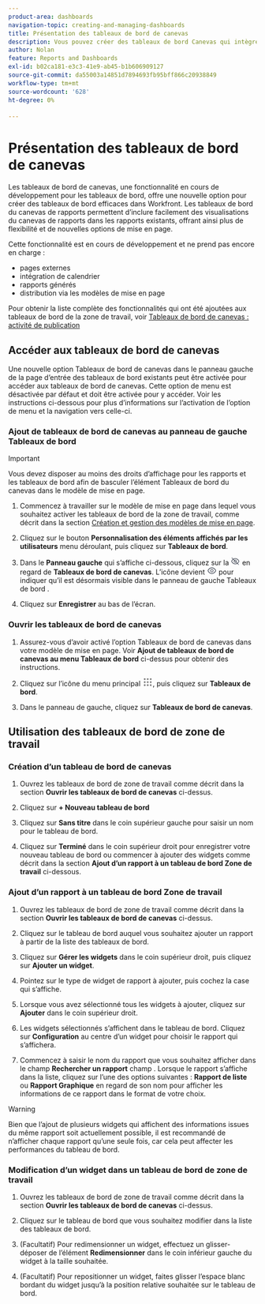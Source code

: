 ```yaml
---
product-area: dashboards
navigation-topic: creating-and-managing-dashboards
title: Présentation des tableaux de bord de canevas
description: Vous pouvez créer des tableaux de bord Canevas qui intègrent des visualisations Canevas de rapports aux rapports traditionnels et offrent de nouvelles options de mise en page.
author: Nolan
feature: Reports and Dashboards
exl-id: b02ca181-e3c3-41e9-ab45-b1b606909127
source-git-commit: da55003a14851d7894693fb95bff866c20938849
workflow-type: tm+mt
source-wordcount: '628'
ht-degree: 0%

---
```


# Présentation des tableaux de bord de canevas

Les tableaux de bord de canevas, une fonctionnalité en cours de développement pour les tableaux de bord, offre une nouvelle option pour créer des tableaux de bord efficaces dans Workfront. Les tableaux de bord du canevas de rapports permettent d’inclure facilement des visualisations du canevas de rapports dans les rapports existants, offrant ainsi plus de flexibilité et de nouvelles options de mise en page.

Cette fonctionnalité est en cours de développement et ne prend pas encore en charge :
* pages externes
* intégration de calendrier
* rapports générés
* distribution via les modèles de mise en page

Pour obtenir la liste complète des fonctionnalités qui ont été ajoutées aux tableaux de bord de la zone de travail, voir [Tableaux de bord de canevas : activité de publication](/help/quicksilver/product-announcements/betas/canvas-dashboards-beta/canvas-dashboards-release-activity.md)

## Accéder aux tableaux de bord de canevas

Une nouvelle option Tableaux de bord de canevas dans le panneau gauche de la page d’entrée des tableaux de bord existants peut être activée pour accéder aux tableaux de bord de canevas. Cette option de menu est désactivée par défaut et doit être activée pour y accéder. Voir les instructions ci-dessous pour plus d’informations sur l’activation de l’option de menu et la navigation vers celle-ci.

### Ajout de tableaux de bord de canevas au panneau de gauche Tableaux de bord

>[!IMPORTANT]
>
>Vous devez disposer au moins des droits d’affichage pour les rapports et les tableaux de bord afin de basculer l’élément Tableaux de bord du canevas dans le modèle de mise en page.

1. Commencez à travailler sur le modèle de mise en page dans lequel vous souhaitez activer les tableaux de bord de la zone de travail, comme décrit dans la section [Création et gestion des modèles de mise en page](../../../administration-and-setup/customize-workfront/use-layout-templates/create-and-manage-layout-templates.md).

1. Cliquez sur le bouton **Personnalisation des éléments affichés par les utilisateurs** menu déroulant, puis cliquez sur **Tableaux de bord**.

1. Dans le **Panneau gauche** qui s’affiche ci-dessous, cliquez sur la ![](assets/delete-secondary-nav-item.png) en regard de **Tableaux de bord de canevas**. L’icône devient ![](assets/add-secondary-nav-item.png) pour indiquer qu’il est désormais visible dans le panneau de gauche Tableaux de bord .

1. Cliquez sur **Enregistrer** au bas de l’écran.

### Ouvrir les tableaux de bord de canevas

1. Assurez-vous d’avoir activé l’option Tableaux de bord de canevas dans votre modèle de mise en page. Voir **Ajout de tableaux de bord de canevas au menu Tableaux de bord** ci-dessus pour obtenir des instructions.

1. Cliquez sur l’icône du menu principal ![](assets/main-menu-icon.png), puis cliquez sur **Tableaux de bord**.

1. Dans le panneau de gauche, cliquez sur **Tableaux de bord de canevas**.

## Utilisation des tableaux de bord de zone de travail

### Création d’un tableau de bord de canevas

1. Ouvrez les tableaux de bord de zone de travail comme décrit dans la section **Ouvrir les tableaux de bord de canevas** ci-dessus.

1. Cliquez sur **+ Nouveau tableau de bord**

1. Cliquez sur **Sans titre** dans le coin supérieur gauche pour saisir un nom pour le tableau de bord.

1. Cliquez sur **Terminé** dans le coin supérieur droit pour enregistrer votre nouveau tableau de bord ou commencer à ajouter des widgets comme décrit dans la section **Ajout d’un rapport à un tableau de bord Zone de travail** ci-dessous.

### Ajout d’un rapport à un tableau de bord Zone de travail

1. Ouvrez les tableaux de bord de zone de travail comme décrit dans la section **Ouvrir les tableaux de bord de canevas** ci-dessus.

1. Cliquez sur le tableau de bord auquel vous souhaitez ajouter un rapport à partir de la liste des tableaux de bord.

1. Cliquez sur **Gérer les widgets** dans le coin supérieur droit, puis cliquez sur **Ajouter un widget**.

1. Pointez sur le type de widget de rapport à ajouter, puis cochez la case qui s’affiche.

1. Lorsque vous avez sélectionné tous les widgets à ajouter, cliquez sur **Ajouter** dans le coin supérieur droit.

1. Les widgets sélectionnés s’affichent dans le tableau de bord. Cliquez sur **Configuration** au centre d’un widget pour choisir le rapport qui s’affichera.

1. Commencez à saisir le nom du rapport que vous souhaitez afficher dans le champ **Rechercher un rapport** champ . Lorsque le rapport s’affiche dans la liste, cliquez sur l’une des options suivantes : **Rapport de liste** ou **Rapport Graphique** en regard de son nom pour afficher les informations de ce rapport dans le format de votre choix.

>[!WARNING]
> Bien que l’ajout de plusieurs widgets qui affichent des informations issues du même rapport soit actuellement possible, il est recommandé de n’afficher chaque rapport qu’une seule fois, car cela peut affecter les performances du tableau de bord.

### Modification d’un widget dans un tableau de bord de zone de travail

1. Ouvrez les tableaux de bord de zone de travail comme décrit dans la section **Ouvrir les tableaux de bord de canevas** ci-dessus.

1. Cliquez sur le tableau de bord que vous souhaitez modifier dans la liste des tableaux de bord.

1. (Facultatif) Pour redimensionner un widget, effectuez un glisser-déposer de l’élément **Redimensionner** dans le coin inférieur gauche du widget à la taille souhaitée.

1. (Facultatif) Pour repositionner un widget, faites glisser l’espace blanc bordant du widget jusqu’à la position relative souhaitée sur le tableau de bord.
